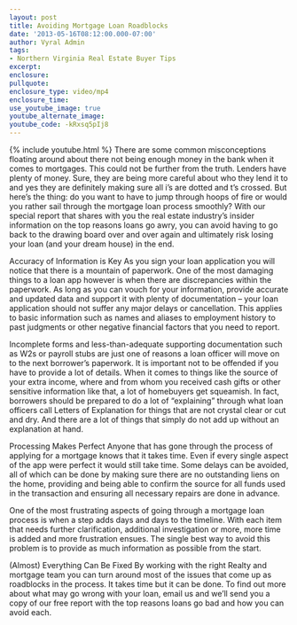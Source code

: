 ```yaml
---
layout: post
title: Avoiding Mortgage Loan Roadblocks
date: '2013-05-16T08:12:00.000-07:00'
author: Vyral Admin
tags:
- Northern Virginia Real Estate Buyer Tips
excerpt:
enclosure:
pullquote:
enclosure_type: video/mp4
enclosure_time:
use_youtube_image: true
youtube_alternate_image:
youtube_code: -kRxsq5pIj8
---
```

{% include youtube.html %}
There are some common misconceptions floating around about there not being enough money in the bank when it comes to mortgages.  This could not be further from the truth.  Lenders have plenty of money.  Sure, they are being more careful about who they lend it to and yes they are definitely making sure all i’s are dotted and t’s crossed.  But here’s the thing:  do you want to have to jump through hoops of fire or would you rather sail through the mortgage loan process smoothly?
With our special report that shares with you the real estate industry’s insider information on the top reasons loans go awry, you can avoid having to go back to the drawing board over and over again and ultimately risk losing your loan (and your dream house) in the end.

Accuracy of Information is Key
As you sign your loan application you will notice that there is a mountain of paperwork.  One of the most damaging things to a loan app however is when there are discrepancies within the paperwork.  As long as you can vouch for your information, provide accurate and updated data and support it with plenty of documentation – your loan application should not suffer any major delays or cancellation.  This applies to basic information such as names and aliases to employment history to past judgments or other negative financial factors that you need to report.

Incomplete forms and less-than-adequate supporting documentation such as W2s or payroll stubs are just one of reasons a loan officer will move on to the next borrower’s paperwork.  It is important not to be offended if you have to provide a lot of details.  When it comes to things like the source of your extra income, where and from whom you received cash gifts or other sensitive information like that, a lot of homebuyers get squeamish.  In fact, borrowers should be prepared to do a lot of “explaining” through what loan officers call Letters of Explanation for things that are not crystal clear or cut and dry.  And there are a lot of things that simply do not add up without an explanation at hand.

Processing Makes Perfect
Anyone that has gone through the process of applying for a mortgage knows that it takes time.  Even if every single aspect of the app were perfect it would still take time.  Some delays can be avoided, all of which can be done by making sure there are no outstanding liens on the home, providing and being able to confirm the source for all funds used in the transaction and ensuring all necessary repairs are done in advance.

One of the most frustrating aspects of going through a mortgage loan process is when a step adds days and days to the timeline.  With each item that needs further clarification, additional investigation or more, more time is added and more frustration ensues.  The single best way to avoid this problem is to provide as much information as possible from the start.

(Almost) Everything Can Be Fixed
By working with the right Realty and mortgage team you can turn around most of the issues that come up as roadblocks in the process.  It takes time but it can be done.  To find out more about what may go wrong with your loan, email us and we’ll send you a copy of our free report with the top reasons loans go bad and how you can avoid each.
